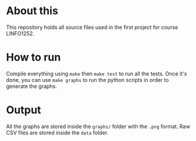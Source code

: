 # About this
This repository holds all source files used in the first project for course LINFO1252.

# How to run
Compile everything using `make` then `make test` to run all the tests. Once it's done, you can use `make graphs` to run the python scripts in order to generate the graphs.

# Output
All the graphs are stored inside the `graphs/` folder with the `.png` format. Raw CSV files are stored inside the `data` folder.
